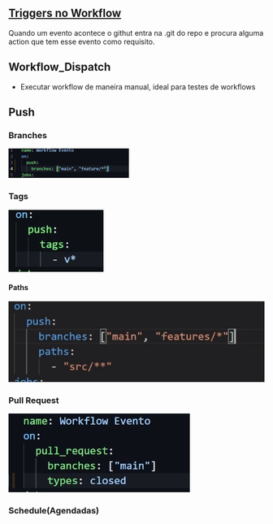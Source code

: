 ## [Triggers no Workflow](https://docs.github.com/en/actions/using-workflows/events-that-trigger-workflows)

Quando um evento acontece o githut entra na .git do repo e procura alguma action que tem esse evento como requisito.


## Workflow_Dispatch

- Executar workflow de maneira manual, ideal para testes de workflows 

## Push
### Branches
![](assets/Pasted%20image%2020240730192924.png)
### Tags
![](assets/Pasted%20image%2020240730193816.png)
#### Paths
![](assets/Pasted%20image%2020240730194355.png)

### Pull Request
![](assets/Pasted%20image%2020240730200104.png)

### Schedule(Agendadas)

